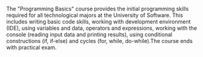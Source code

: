 The "Programming Basics" course provides the initial programming skills required for all technological majors at the University of Software. This includes writing basic code skills, working with development environment (IDE), using variables and data, operators and expressions, working with the console (reading input data and printing results), using conditional constructions (if, if-else) and cycles (for, while, do-while).The course ends with practical exam.
